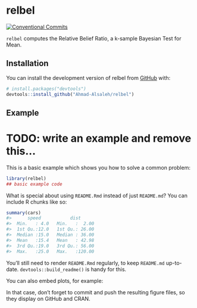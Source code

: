 
<!-- README.md is generated from README.Rmd. Please edit that file -->

# relbel

<!-- badges: start -->

[![Conventional
Commits](https://img.shields.io/badge/Conventional%20Commits-1.0.0-%23FE5196?logo=conventionalcommits&logoColor=white)](https://www.conventionalcommits.org/)

<!-- badges: end -->

`relbel` computes the Relative Belief Ratio, a k-sample Bayesian Test
for Mean.

## Installation

You can install the development version of relbel from
[GitHub](https://github.com/) with:

``` r
# install.packages("devtools")
devtools::install_github("Ahmad-Alsaleh/relbel")
```

## Example

# TODO: write an example and remove this…

This is a basic example which shows you how to solve a common problem:

``` r
library(relbel)
## basic example code
```

What is special about using `README.Rmd` instead of just `README.md`?
You can include R chunks like so:

``` r
summary(cars)
#>      speed           dist       
#>  Min.   : 4.0   Min.   :  2.00  
#>  1st Qu.:12.0   1st Qu.: 26.00  
#>  Median :15.0   Median : 36.00  
#>  Mean   :15.4   Mean   : 42.98  
#>  3rd Qu.:19.0   3rd Qu.: 56.00  
#>  Max.   :25.0   Max.   :120.00
```

You’ll still need to render `README.Rmd` regularly, to keep `README.md`
up-to-date. `devtools::build_readme()` is handy for this.

You can also embed plots, for example:

In that case, don’t forget to commit and push the resulting figure
files, so they display on GitHub and CRAN.
